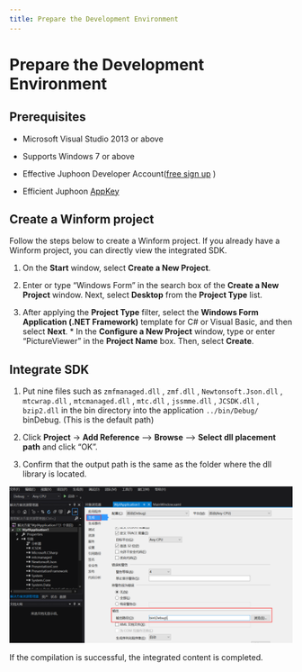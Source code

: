 ```yaml
---
title: Prepare the Development Environment
---
```

# Prepare the Development Environment

## Prerequisites

- Microsoft Visual Studio 2013 or above

- Supports Windows 7 or above

- Effective Juphoon Developer Account([free sign
    up](http:///developer.juphoon.com/signup) )

- Efficient Juphoon [AppKey](https://developer.juphoon.com/cn/document/V2.1/create-application.php)

## Create a Winform project

Follow the steps below to create a Winform project. If you already have
a Winform project, you can directly view the integrated SDK.

1. On the **Start** window, select **Create a New Project**.

2. Enter or type “Windows Form” in the search box of the **Create a New
    Project** window. Next, select **Desktop** from the **Project Type**
    list.

3. After applying the **Project Type** filter, select the **Windows
    Form Application (.NET Framework)** template for C\# or Visual
    Basic, and then select **Next**. \* In the **Configure a New
    Project** window, type or enter “PictureViewer” in the **Project
    Name** box. Then, select **Create**.

## Integrate SDK

1. Put nine files such as `zmfmanaged.dll` , `zmf.dll` ,
    `Newtonsoft.Json.dll` , `mtcwrap.dll` , `mtcmanaged.dll` , `mtc.dll`
    , `jssmme.dll` , `JCSDK.dll` , `bzip2.dll` in the bin directory into
    the application `../bin/Debug/` binDebug. (This is the default path)

2. Click **Project** -\> **Add Reference** –\> **Browse** –\> **Select
    dll placement path** and click “OK”.

3. Confirm that the output path is the same as the folder where the dll
    library is located.

![../../../../\_images_en/windows\_5.png](../../../../_images_en/windows_5.png)

If the compilation is successful, the integrated content is completed.
